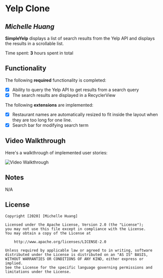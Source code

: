 # Yelp Clone 

## *Michelle Huang*

**SimpleYelp** displays a list of search results from the Yelp API and displays the results in a scrollable list. 

Time spent: **3** hours spent in total

## Functionality 

The following **required** functionality is completed:

* [X] Ability to query the Yelp API to get results from a search query
* [X] The search results are displayed in a RecyclerView

The following **extensions** are implemented:

* [X] Restaurant names are automatically resized to fit inside the layout when they are too long for one line. 
* [X] Search bar for modifying search term 

## Video Walkthrough

Here's a walkthrough of implemented user stories:

<img src='https://i.ibb.co/qFXrbKz/cs194a-simpleyelp-demo-v2.gif' title='Video Walkthrough' width='' alt='Video Walkthrough' />

## Notes

N/A

## License

    Copyright [2020] [Michelle Huang]

    Licensed under the Apache License, Version 2.0 (the "License");
    you may not use this file except in compliance with the License.
    You may obtain a copy of the License at

        http://www.apache.org/licenses/LICENSE-2.0

    Unless required by applicable law or agreed to in writing, software
    distributed under the License is distributed on an "AS IS" BASIS,
    WITHOUT WARRANTIES OR CONDITIONS OF ANY KIND, either express or implied.
    See the License for the specific language governing permissions and
    limitations under the License.